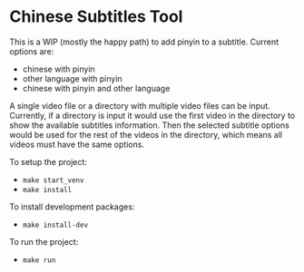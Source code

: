 # Chinese Subtitles Tool

This is a WIP (mostly the happy path) to add pinyin to a subtitle.
Current options are:

- chinese with pinyin
- other language with pinyin
- chinese with pinyin and other language

A single video file or a directory with multiple video files can be input.
Currently, if a directory is input it would use the first video in the directory to show the available subtitles information. Then the selected subtitle options would be used for the rest of the videos in the directory, which means all videos must have the same options.

To setup the project:

- `make start_venv`
- `make install`

To install development packages:

- `make install-dev`

To run the project:

- `make run`
